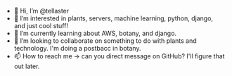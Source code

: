 - 👋 Hi, I’m @tellaster
- 👀 I’m interested in plants, servers, machine learning, python, django, and just cool stuff! 
- 🌱 I’m currently learning about AWS, botany, and django.
- 💞️ I’m looking to collaborate on something to do with plants and technology. I'm doing a postbacc in botany.
- 📫 How to reach me -> can you direct message on GitHub? I'll figure that out later.

<!---
tellaster/tellaster is a ✨ special ✨ repository because its `README.md` (this file) appears on your GitHub profile.
You can click the Preview link to take a look at your changes.
--->
